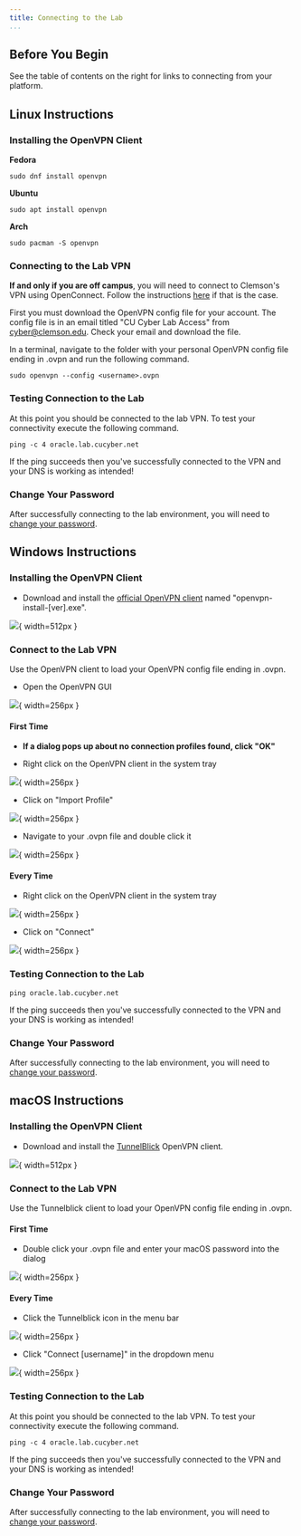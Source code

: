 ```yaml
---
title: Connecting to the Lab
...
```


## Before You Begin

See the table of contents on the right for links to connecting from your platform.


## Linux Instructions

### Installing the OpenVPN Client

**Fedora**

```
sudo dnf install openvpn
```

**Ubuntu**

```
sudo apt install openvpn
```

**Arch**

```
sudo pacman -S openvpn
```


### Connecting to the Lab VPN

**If and only if you are off campus**, you will need to connect to Clemson's VPN using OpenConnect. Follow the instructions [here](lab/connecting-clemson) if that is the case.

First you must download the OpenVPN config file for your account. The config file is in an email titled "CU Cyber Lab Access" from cyber@clemson.edu. Check your email and download the file.

In a terminal, navigate to the folder with your personal OpenVPN config file ending in .ovpn and run the following command.

```
sudo openvpn --config <username>.ovpn
```


### Testing Connection to the Lab

At this point you should be connected to the lab VPN. To test your connectivity execute the following command.

```
ping -c 4 oracle.lab.cucyber.net
```

If the ping succeeds then you've successfully connected to the VPN and your DNS is working as intended!


### Change Your Password

After successfully connecting to the lab environment, you will need to [change your password](lab/changing-password).


## Windows Instructions

### Installing the OpenVPN Client

* Download and install the [official OpenVPN client](https://openvpn.net/index.php/open-source/downloads.html) named "openvpn-install-[ver].exe".

![](lab/openvpn-download.png){ width=512px }


### Connect to the Lab VPN

Use the OpenVPN client to load your OpenVPN config file ending in .ovpn.

* Open the OpenVPN GUI

![](lab/openvpn-gui.png){ width=256px }


#### First Time

* **If a dialog pops up about no connection profiles found, click "OK"**

* Right click on the OpenVPN client in the system tray

![](lab/openvpn-tray.png){ width=256px }

* Click on "Import Profile"

![](lab/openvpn-import.png){ width=256px }

* Navigate to your .ovpn file and double click it

![](lab/ovpn-windows.png){ width=256px }


#### Every Time

* Right click on the OpenVPN client in the system tray

![](lab/openvpn-tray.png){ width=256px }

* Click on "Connect"

![](lab/openvpn-connect.png){ width=256px }


### Testing Connection to the Lab

```
ping oracle.lab.cucyber.net
```

If the ping succeeds then you've successfully connected to the VPN and your DNS is working as intended!


### Change Your Password

After successfully connecting to the lab environment, you will need to [change your password](lab/changing-password).


## macOS Instructions

### Installing the OpenVPN Client

* Download and install the [TunnelBlick](https://tunnelblick.net/) OpenVPN client.

![](lab/tunnelblick-download.png){ width=512px }


### Connect to the Lab VPN

Use the Tunnelblick client to load your OpenVPN config file ending in .ovpn.


#### First Time

* Double click your .ovpn file and enter your macOS password into the dialog

![](lab/ovpn-click.png){ width=256px }


#### Every Time

* Click the Tunnelblick icon in the menu bar

![](lab/tunnelblick.png){ width=256px }

* Click "Connect [username]" in the dropdown menu

![](lab/tunnelblick-username.png){ width=256px }


### Testing Connection to the Lab

At this point you should be connected to the lab VPN. To test your connectivity execute the following command.

```
ping -c 4 oracle.lab.cucyber.net
```

If the ping succeeds then you've successfully connected to the VPN and your DNS is working as intended!


### Change Your Password

After successfully connecting to the lab environment, you will need to [change your password](lab/changing-password).
